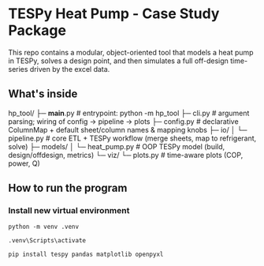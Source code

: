 # TESPy Heat Pump - Case Study Package

This repo contains a modular, object-oriented tool that models a heat pump in TESPy, solves a design point, and then simulates a full off-design time-series driven by the excel data.

## What's inside

hp_tool/
├─ __main__.py        # entrypoint: python -m hp_tool
├─ cli.py             # argument parsing; wiring of config → pipeline → plots
├─ config.py          # declarative ColumnMap + default sheet/column names & mapping knobs
├─ io/
│  └─ pipeline.py     # core ETL + TESPy workflow (merge sheets, map to refrigerant, solve)
├─ models/
│  └─ heat_pump.py    # OOP TESPy model (build, design/offdesign, metrics)
└─ viz/
   └─ plots.py        # time-aware plots (COP, power, Q)

## How to run the program

### Install new virtual environment

```python -m venv .venv```

```.venv\Scripts\activate```

```pip install tespy pandas matplotlib openpyxl ```
